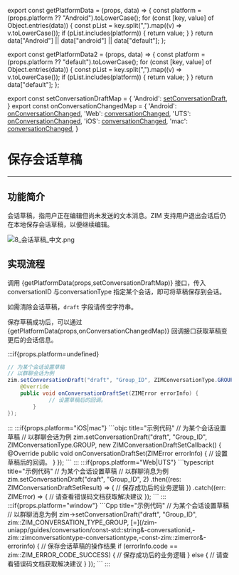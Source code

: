 export const getPlatformData = (props, data) => {
    const platform = (props.platform ?? "Android").toLowerCase();
    for (const [key, value] of Object.entries(data)) {
        const pList = key.split(",").map((v) => v.toLowerCase());
        if (pList.includes(platform)) {
            return value;
        }
    }
    return data["Android"] || data["android"] || data["default"];
};

export const getPlatformData2 = (props, data) => {
    const platform = (props.platform ?? "default").toLowerCase();
    for (const [key, value] of Object.entries(data)) {
        const pList = key.split(",").map((v) => v.toLowerCase());
        if (pList.includes(platform)) {
            return value;
        }
    }
    return data["default"];
};

export const setConversationDraftMap = {
  'Android': <a href="@setConversationDraft" target='_blank'>setConversationDraft</a>,
}
export const onConversationChangedMap = {
  'Android': <a href="@onConversationChanged" target='_blank'>onConversationChanged</a>,
  'Web': <a href="@conversationChanged" target='_blank'>conversationChanged</a>,
  'UTS': <a href="@conversationChanged" target='_blank'>onConversationChanged</a>,
  'iOS': <a href="https://doc-zh.zego.im/article/api?doc=zim_API~objective-c_ios~protocol~ZIMEventHandler#zim-conversation-changed" target='_blank'>conversationChanged</a>,
  'mac': <a href="https://doc-zh.zego.im/article/api?doc=zim_API~objective-c_macos~protocol~ZIMEventHandler#zim-conversation-changed" target='_blank'>conversationChanged</a>,
}



# 保存会话草稿

- - -

## 功能简介

会话草稿，指用户正在编辑但尚未发送的文本消息。ZIM 支持用户退出会话后仍在本地保存会话草稿，以便继续编辑。

<Frame width="auto" height="auto">
  <img src="https://media-resource.spreading.io/docuo/workspace740/af061ebc6eaf0f12ae9e7f72235bd04e/030416263e.png" alt="8_会话草稿_中文.png"/>
</Frame>

## 实现流程

调用 {getPlatformData(props,setConversationDraftMap)} 接口，传入 conversationID 与conversationType 指定某个会话，即可将草稿保存到会话。

<Note title="说明">

如需清除会话草稿，`draft` 字段请传空字符串。
</Note>

保存草稿成功后，可以通过 {getPlatformData(props,onConversationChangedMap)} 回调接口获取草稿变更后的会话信息。

:::if{props.platform=undefined}
<CodeGroup>
```java title="示例代码"
// 为某个会话设置草稿
// 以群聊会话为例
zim.setConversationDraft("draft", "Group_ID", ZIMConversationType.GROUP, new ZIMConversationDraftSetCallback() {
    @Override
    public void onConversationDraftSet(ZIMError errorInfo) {
             // 设置草稿后的回调。
        }
});
```
</CodeGroup>
:::
:::if{props.platform="iOS|mac"}
<CodeGroup>
```objc title="示例代码"
// 为某个会话设置草稿
// 以群聊会话为例
zim.setConversationDraft("draft", "Group_ID", ZIMConversationType.GROUP, new ZIMConversationDraftSetCallback() {
    @Override
    public void onConversationDraftSet(ZIMError errorInfo) {
             // 设置草稿后的回调。
        }
});
```
</CodeGroup>
:::
:::if{props.platform="Web|UTS"}
<CodeGroup>
```typescript title="示例代码"
// 为某个会话设置草稿
// 以群聊消息为例
zim.setConversationDraft("draft", "Group_ID", 2)
    .then((res: ZIMConversationDraftSetResult) => {
        // 保存成功后的业务逻辑
    })
    .catch((err: ZIMError) => {
        // 请查看错误码文档获取解决建议
    });
```
</CodeGroup>
:::
:::if{props.platform="window"}
<CodeGroup>
```Cpp title="示例代码"
// 为某个会话设置草稿
// 以群聊消息为例
zim->setConversationDraft("draft", "Group_ID", zim::ZIM_CONVERSATION_TYPE_GROUP, [=](/zim-uniapp/guides/conversation/const-std::string&-conversationid,-zim::zimconversationtype-conversationtype,-const-zim::zimerror&-errorinfo) {
    // 保存会话草稿的操作结果
    if (errorInfo.code == zim::ZIM_ERROR_CODE_SUCCESS) {
        // 保存成功后的业务逻辑
    } else {
        // 请查看错误码文档获取解决建议
    }
});
```
</CodeGroup>
:::

<Content platform="Web" />